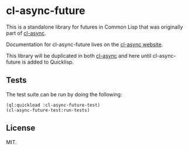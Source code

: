 cl-async-future
===============
This is a standalone library for futures in Common Lisp that was originally part
of [cl-async](https://github.com/orthecreedence/cl-async).

Documentation for cl-async-future lives on the [cl-async website](http://orthecreedence.github.com/cl-async/future).

This library will be duplicated in both [cl-async](https://github.com/orthecreedence/cl-async)
and here until cl-async-future is added to Quicklisp.

Tests
-----
The test suite can be run by doing the following:

```common-lisp
(ql:quickload :cl-async-future-test)
(cl-async-future-test:run-tests)
```
License
-------
MIT.
